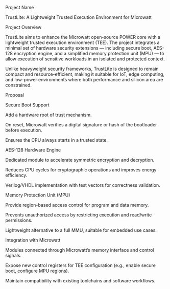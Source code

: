 Project Name

TrustLite: A Lightweight Trusted Execution Environment for Microwatt

Project Overview

TrustLite aims to enhance the Microwatt open-source POWER core with a lightweight trusted execution environment (TEE). The project integrates a minimal set of hardware security extensions — including secure boot, AES-128 encryption engine, and a simplified memory protection unit (MPU) — to allow execution of sensitive workloads in an isolated and protected context.

Unlike heavyweight security frameworks, TrustLite is designed to remain compact and resource-efficient, making it suitable for IoT, edge computing, and low-power environments where both performance and silicon area are constrained.

Proposal

Secure Boot Support

Add a hardware root of trust mechanism.

On reset, Microwatt verifies a digital signature or hash of the bootloader before execution.

Ensures the CPU always starts in a trusted state.

AES-128 Hardware Engine

Dedicated module to accelerate symmetric encryption and decryption.

Reduces CPU cycles for cryptographic operations and improves energy efficiency.

Verilog/VHDL implementation with test vectors for correctness validation.

Memory Protection Unit (MPU)

Provide region-based access control for program and data memory.

Prevents unauthorized access by restricting execution and read/write permissions.

Lightweight alternative to a full MMU, suitable for embedded use cases.

Integration with Microwatt

Modules connected through Microwatt’s memory interface and control signals.

Expose new control registers for TEE configuration (e.g., enable secure boot, configure MPU regions).

Maintain compatibility with existing toolchains and software workflows.
